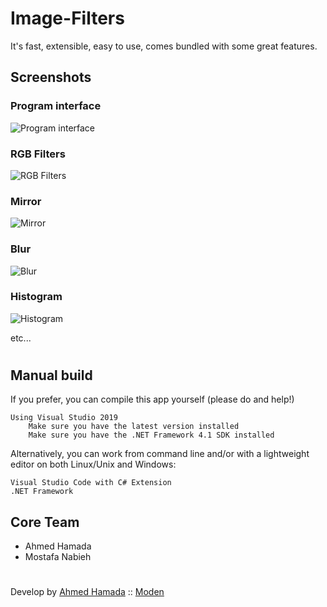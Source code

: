 # Image-Filters

It's fast, extensible, easy to use, comes bundled with some great features.

## Screenshots

### Program interface 
![Program interface](https://i.ibb.co/9HjznjQ/0.png)

### RGB Filters
![RGB Filters](https://i.ibb.co/Ht7mbBW/1.png)

### Mirror
![Mirror](https://i.ibb.co/xsXFjvn/2.png)

### Blur
![Blur](https://i.ibb.co/qNxrn6x/3.png)

### Histogram
![Histogram](https://i.ibb.co/yyWsTfj/4.png)

etc...
#


## Manual build

If you prefer, you can compile this app yourself (please do and help!)

    Using Visual Studio 2019
        Make sure you have the latest version installed
        Make sure you have the .NET Framework 4.1 SDK installed

Alternatively, you can work from command line and/or with a lightweight editor on both Linux/Unix and Windows:

    Visual Studio Code with C# Extension
    .NET Framework


## Core Team
+ Ahmed Hamada
+ Mostafa Nabieh
#




Develop by [Ahmed Hamada](https://github.com/AhmedHamada0) :: [Moden](http://modern-academy.edu.eg/)

